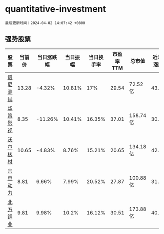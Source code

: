 # quantitative-investment

`最后更新时间：2024-04-02 14:07:42 +0800`

## 强势股票

|股票|当前价|当日涨跌幅|当日振幅|当日换手率|市盈率TTM|总市值|近10日涨跌幅|
|----|----|----|----|----|----|----|----|
|[谱尼测试](https://xueqiu.com/S/SZ300887)|13.28|-4.32%|10.81%|17%|29.54|72.52亿|43.88%|
|[华策影视](https://xueqiu.com/S/SZ300133)|8.35|-11.26%|10.41%|16.35%|37.01|158.74亿|30.47%|
|[沃尔核材](https://xueqiu.com/S/SZ002130)|10.65|-4.83%|8.76%|15.21%|20.65|134.18亿|42.0%|
|[宗申动力](https://xueqiu.com/S/SZ001696)|8.81|6.66%|7.99%|20.52%|27.87|100.88亿|31.89%|
|[北方铜业](https://xueqiu.com/S/SZ000737)|9.81|9.98%|10.2%|16.12%|30.51|173.88亿|40.75%|
